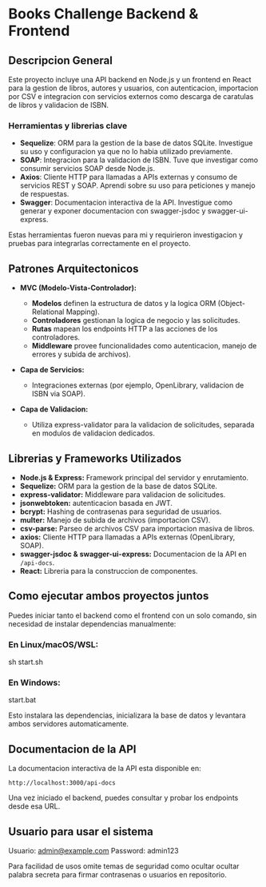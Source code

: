 # Books Challenge Backend & Frontend


## Descripcion General
Este proyecto incluye una API backend en Node.js y un frontend en React para la gestion de libros, autores y usuarios, con autenticacion, importacion por CSV e integracion con servicios externos como descarga de caratulas de libros y validacion de ISBN.

### Herramientas y librerias clave
- **Sequelize**: ORM para la gestion de la base de datos SQLite. Investigue su uso y configuracion ya que no lo habia utilizado previamente.
- **SOAP**: Integracion para la validacion de ISBN. Tuve que investigar como consumir servicios SOAP desde Node.js.
- **Axios**: Cliente HTTP para llamadas a APIs externas y consumo de servicios REST y SOAP. Aprendi sobre su uso para peticiones y manejo de respuestas.
- **Swagger**: Documentacion interactiva de la API. Investigue como generar y exponer documentacion con swagger-jsdoc y swagger-ui-express.

Estas herramientas fueron nuevas para mi y requirieron investigacion y pruebas para integrarlas correctamente en el proyecto.

## Patrones Arquitectonicos
- **MVC (Modelo-Vista-Controlador):**
  - **Modelos** definen la estructura de datos y la logica ORM (Object-Relational Mapping).
  - **Controladores** gestionan la logica de negocio y las solicitudes.
  - **Rutas** mapean los endpoints HTTP a las acciones de los controladores.
  - **Middleware** provee funcionalidades como autenticacion, manejo de errores y subida de archivos).

- **Capa de Servicios:**
  - Integraciones externas (por ejemplo, OpenLibrary, validacion de ISBN via SOAP).

- **Capa de Validacion:**
  - Utiliza express-validator para la validacion de solicitudes, separada en modulos de validacion dedicados.

## Librerias y Frameworks Utilizados
- **Node.js & Express:** Framework principal del servidor y enrutamiento.
- **Sequelize:** ORM para la gestion de la base de datos SQLite.
- **express-validator:** Middleware para validacion de solicitudes.
- **jsonwebtoken:** autenticacion basada en JWT.
- **bcrypt:** Hashing de contrasenas para seguridad de usuarios.
- **multer:** Manejo de subida de archivos (importacion CSV).
- **csv-parse:** Parseo de archivos CSV para importacion masiva de libros.
- **axios:** Cliente HTTP para llamadas a APIs externas (OpenLibrary, SOAP).
- **swagger-jsdoc & swagger-ui-express:** Documentacion de la API en `/api-docs`.
- **React:** Libreria para la construccion de componentes.


## Como ejecutar ambos proyectos juntos
Puedes iniciar tanto el backend como el frontend con un solo comando, sin necesidad de instalar dependencias manualmente:

### En Linux/macOS/WSL:
sh start.sh

### En Windows:
start.bat

Esto instalara las dependencias, inicializara la base de datos y levantara ambos servidores automaticamente.

## Documentacion de la API
La documentacion interactiva de la API esta disponible en:
```
http://localhost:3000/api-docs
```
Una vez iniciado el backend, puedes consultar y probar los endpoints desde esa URL.

## Usuario para usar el sistema
Usuario: admin@example.com
Password: admin123

Para facilidad de usos omite temas de seguridad como ocultar ocultar palabra secreta para firmar contrasenas o usuarios en repositorio.